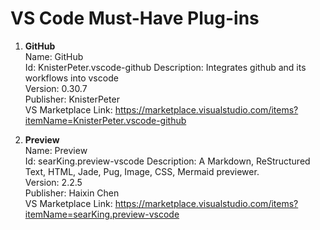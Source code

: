 # VS Code Must-Have Plug-ins

1. **GitHub**  
Name: GitHub  
Id: KnisterPeter.vscode-github
Description: Integrates github and its workflows into vscode  
Version: 0.30.7  
Publisher: KnisterPeter  
VS Marketplace Link: https://marketplace.visualstudio.com/items?itemName=KnisterPeter.vscode-github

1. **Preview**  
Name: Preview  
Id: searKing.preview-vscode
Description: A Markdown, ReStructured Text, HTML, Jade, Pug, Image, CSS, Mermaid previewer.  
Version: 2.2.5  
Publisher: Haixin Chen  
VS Marketplace Link: https://marketplace.visualstudio.com/items?itemName=searKing.preview-vscode